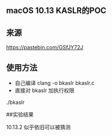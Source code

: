 ## macOS 10.13 KASLR的POC

## 来源
https://pastebin.com/GSfJY72J

## 使用方法

- 自己编译 clang -o bkaslr bkaslr.c
- 直接对 bkaslr 加执行权限

./bkaslr


##实验结果

10.13.2 似乎依旧可以被猜测

